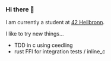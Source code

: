 ### Hi there 👋


I am currently a student at [42 Heilbronn](https://www.42heilbronn.de/en).

I like to try new things...
-  TDD in c using ceedling
-  rust FFI for integration tests / inline_c

